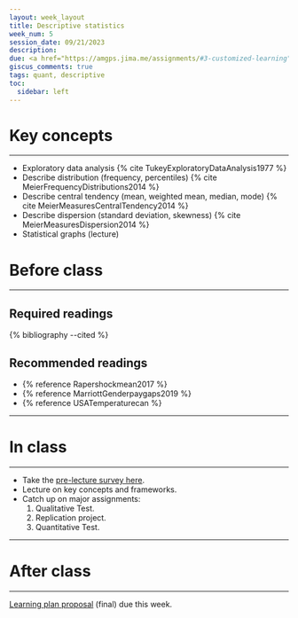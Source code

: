 ```yaml
---
layout: week_layout
title: Descriptive statistics
week_num: 5
session_date: 09/21/2023
description:
due: <a href="https://amgps.jima.me/assignments/#3-customized-learning">Learning plan proposal (final)</a>
giscus_comments: true
tags: quant, descriptive
toc:
  sidebar: left
---
```


# Key concepts
---

- Exploratory data analysis {% cite TukeyExploratoryDataAnalysis1977 %}
- Describe distribution (frequency, percentiles) {% cite MeierFrequencyDistributions2014 %}
- Describe central tendency (mean, weighted mean, median, mode) {% cite MeierMeasuresCentralTendency2014 %}
- Describe dispersion (standard deviation, skewness) {% cite MeierMeasuresDispersion2014 %}
- Statistical graphs (lecture)
  
# Before class
---

## Required readings

{% bibliography --cited %}

## Recommended readings

- {% reference Rapershockmean2017 %}
- {% reference MarriottGenderpaygaps2019 %}
- {% reference USATemperaturecan %}


---
# In class
---

- Take the [pre-lecture survey here](https://PollEv.com/surveys/i9TFIgt0nwkvmxuLePNwf/respond).
- Lecture on key concepts and frameworks.
- Catch up on major assignments:
  1. Qualitative Test.
  2. Replication project.
  3. Quantitative Test.

---
# After class
---

<a href="/assignments/#3-customized-learning">Learning plan proposal</a> (final) due this week.
